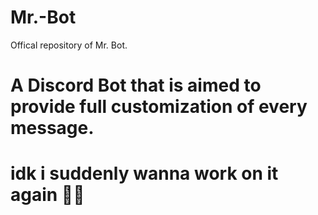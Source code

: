# Mr.-Bot
Offical repository of Mr. Bot.

# A Discord Bot that is aimed to provide full customization of every message.
# idk i suddenly wanna work on it again 🤷‍♂️
